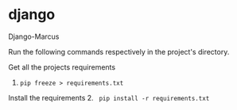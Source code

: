 # django
Django-Marcus

Run the following commands respectively in the project's directory.


Get all the projects requirements
1. ```pip freeze > requirements.txt```


Install the requirements
2. ``` pip install -r requirements.txt```


